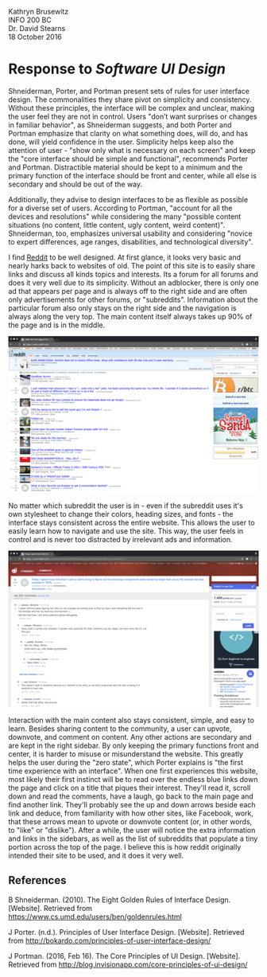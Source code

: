 Kathryn Brusewitz  
INFO 200 BC  
Dr. David Stearns  
18 October 2016  

Response to _Software UI Design_
================================
Shneiderman, Porter, and Portman present sets of rules for user interface design. The commonalities they share pivot on simplicity and consistency. Without these principles, the interface will be complex and unclear, making the user feel they are not in control. Users "don’t want surprises or changes in familiar behavior", as Shneiderman suggests, and both Porter and Portman emphasize that clarity on what something does, will do, and has done, will yield confidence in the user. Simplicity helps keep also the attention of user - "show only what is necessary on each screen" and keep the "core interface should be simple and functional", recommends Porter and Portman. Distractible material should be kept to a minimum and the primary function of the interface should be front and center, while all else is secondary and should be out of the way.

Additionally, they advise to design interfaces to be as flexible as possible for a diverse set of users. According to Portman, "account for all the devices and resolutions" while considering the many "possible content situations (no content, little content, ugly content, weird content)". Shneiderman, too, emphasizes universal usability and considering "novice to expert differences, age ranges, disabilities, and technological diversity".

I find [Reddit](https://www.reddit.com/) to be well designed. At first glance, it looks very basic and nearly harks back to websites of old. The point of this site is to easily share links and discuss all kinds topics and interests. Its a forum for all forums and does it very well due to its simplicity. Without an adblocker, there is only one ad that appears per page and is always off to the right side and are often only advertisements for other forums, or "subreddits". Information about the particular forum also only stays on the right side and the navigation is always along the very top. The main content itself always takes up 90% of the page and is in the middle. 

![Front page of reddit](img/reddit-front.png)

No matter which subreddit the user is in - even if the subreddit uses it's own stylesheet to change their colors, heading sizes, and fonts - the interface stays consistent across the entire website. This allows the user to easily learn how to navigate and use the site. This way, the user feels in control and is never too distracted by irrelevant ads and information. 

![Subreddit example](img/reddit-webdev.png)

Interaction with the main content also stays consistent, simple, and easy to learn. Besides sharing content to the community, a user can upvote, downvote, and comment on content. Any other actions are secondary and are kept in the right sidebar. By only keeping the primary functions front and center, it is harder to misuse or misunderstand the website. This greatly helps the user during the "zero state", which Porter explains is "the first time experience with an interface". When one first experiences this website, most likely their first instinct will be to read over the endless blue links down the page and click on a title that piques their interest. They'll read it, scroll down and read the comments, have a laugh, go back to the main page and find another link. They'll probably see the up and down arrows beside each link and deduce, from familiarity with how other sites, like Facebook, work, that these arrows mean to upvote or downvote content (or, in other words, to "like" or "dislike"). After a while, the user will notice the extra information and links in the sidebars, as well as the list of subreddits that populate a tiny portion across the top of the page. I believe this is how reddit originally intended their site to be used, and it does it very well.

References
----------

B Shneiderman. (2010). The Eight Golden Rules of Interface Design. [Website]. Retrieved from https://www.cs.umd.edu/users/ben/goldenrules.html

J Porter. (n.d.). Principles of User Interface Design. [Website]. Retrieved from http://bokardo.com/principles-of-user-interface-design/

J Portman. (2016, Feb 16). The Core Principles of UI Design. [Website]. Retrieved from http://blog.invisionapp.com/core-principles-of-ui-design/